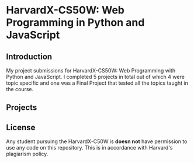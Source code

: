 # HarvardX-CS50W: Web Programming in Python and JavaScript 

## Introduction
My project submissions for HarvardX-CS50W: Web Programming with Python and JavaScript. I completed 5 projects in total out of which 4 were topic specific and one was a Final Project that tested all the topics taught in the course. 

## Projects 

## License 
Any student pursuing the HarvardX-C50W is **doesn not** have permission to use any code on this repository. This is in accordance with Harvard's plagiarism policy. 
